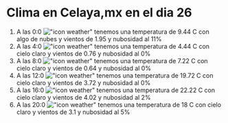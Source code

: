 # Clima en Celaya,mx en el dia 26

1. A las 0:0 !["icon weather"](http://openweathermap.org/img/w/02n.png) tenemos una temperatura de 9.44 C con algo de nubes y  vientos de 1.95 y nubosidad al 11%
1. A las 4:0 !["icon weather"](http://openweathermap.org/img/w/01n.png) tenemos una temperatura de 4.44 C con cielo claro y  vientos de 0.76 y nubosidad al 0%
1. A las 8:0 !["icon weather"](http://openweathermap.org/img/w/01d.png) tenemos una temperatura de 7.22 C con cielo claro y  vientos de 0.64 y nubosidad al 0%
1. A las 12:0 !["icon weather"](http://openweathermap.org/img/w/01d.png) tenemos una temperatura de 19.72 C con cielo claro y  vientos de 3.72 y nubosidad al 0%
1. A las 16:0 !["icon weather"](http://openweathermap.org/img/w/01d.png) tenemos una temperatura de 22.22 C con cielo claro y  vientos de 4.02 y nubosidad al 2%
1. A las 20:0 !["icon weather"](http://openweathermap.org/img/w/01n.png) tenemos una temperatura de 18 C con cielo claro y  vientos de 3.1 y nubosidad al 5%
